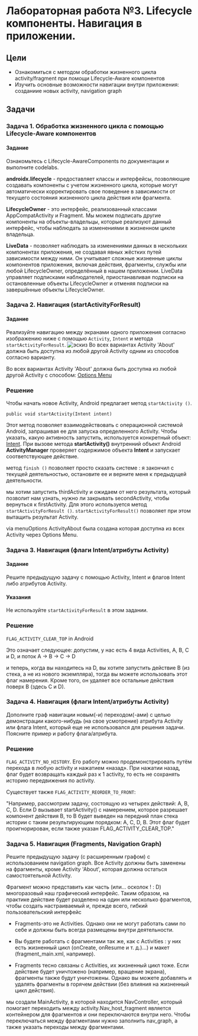 ﻿
# Лабораторная работа №3. Lifecycle компоненты. Навигация в приложении.  
## Цели  
* Ознакомиться с методом обработки жизненного цикла activity/fragment при помощи Lifecycle-Aware компонентов    
* Изучить основные возможности навигации внутри приложения: созданиие новых activity, navigation graph  
  
## Задачи  
### Задача 1. Обработка жизненного цикла с помощью Lifecycle-Aware компонентов  
#### Задание  
 Ознакомьтесь с Lifecycle-AwareComponents по документации и выполните codelabs.
 
 **androidx.lifecycle** - предоставляет классы и интерфейсы, позволяющие создавать компоненты с учетом жизненного цикла, которые могут автоматически корректировать свое поведение в зависимости от текущего состояния жизненного цикла действия или фрагмента.
 
 **LifecycleOwner** - это интерфейс, реализованный классами AppCompatActivity и Fragment. Мы можем подписать другие компоненты на объекты-владельцы, которые реализуют данный интерфейс, чтобы наблюдать за изменениями в жизненном цикле владельца.
 
 **LiveData** - позволяет наблюдать за изменениями данных в нескольких компонентах приложения, не создавая явных жёстких путей зависимости между ними. Он учитывает сложные жизненные циклы компонентов приложения, включая действия, фрагменты, службы или любой LifecycleOwner, определённый в нашем приложении. LiveData управляет подписками наблюдателей, приостанавливая подписки на остановленные объекты LifecycleOwner и отменяя подписки на завершённые объекты LifecycleOwner.
 
 ### Задача 2. Навигация (startActivityForResult)
#### Задание
Реализуйте навигацию между экранами одного приложения согласно изображению ниже с помощью `Activity`, `Intent` и метода `startActivityForResult`.
![эскиз](activities.svg)
Во всех вариантах Activity 'About' должна быть доступна из любой другой Activity одним из способов согласно варианту.

Во всех вариантах Activity 'About' должна быть доступна из любой другой Activity c способом: [Options Menu](https://developer.android.com/guide/topics/ui/menus#options-menu)
### Решение
Чтобы начать новое Activity, Android предлагает метод `startActivity ()`. 
```
public void startActivity(Intent intent)
```
Этот метод позволяет взаимодействовать с операционной системой Android, запрашивая ее для запуска определенного Activity. Чтобы указать, какую активность запустить, используется конкретный объект: [Intent](https://developer.android.com/reference/android/content/Intent). При вызове метода **startActivity()** внутренний объект Android **ActivityManager** проверяет содержимое объекта **Intent** и запускает соответствующее действие.
 
 метод `finish ()` позволяет просто сказать системе : я закончил с текущей деятельностью, остановите ее и верните меня к предыдущей деятельности.
 
 мы хотим запустить thirdActivity и ожидаем от него результата, который позволит нам узнать, нужно ли закрывать secondActivity, чтобы вернуться к firstActivity. Для этого используется метод `startActivityForResult ()`.
 `startActivityForResult()` позволяет при этом вытащить результат Activity.
 
via menuOptions ActivityAbout была создана которая доступна из всех Activity через Options Menu.

### Задача 3. Навигация (флаги Intent/атрибуты Activity)
#### Задание
Решите предыдущую задачу с помощью Activity, Intent и флагов Intent либо атрибутов Activity.

#### Указания
Не используйте `startActivityForResult` в этом задании.
### Решение

`FLAG_ACTIVITY_CLEAR_TOP` in Android

Это означает следующее: допустим, у нас есть 4 вида Activities, А, В, С и D, и поток
A -> B -> C -> D

и теперь, когда вы находитесь на D, вы хотите запустить действие B (из стека, а не из нового экземпляра), тогда вы можете использовать этот флаг намерения. Кроме того, он удаляет все остальные действия поверх B (здесь C и D).

### Задача 4. Навигация (флаги Intent/атрибуты Activity)
Дополните граф навигации новым(-и) переходом(-ами) с целью демонстрации какого-нибудь (на свое усмотрение) атрибута Activity или флага Intent, который еще не использовался для решения задачи. Поясните пример и работу флага/атрибута.
### Решение
`FLAG_ACTIVITY_NO_HISTORY`. Его работу можно продемонстрировать путём перехода в любую activity и нажатием «назад». При нажатии назад, флаг будет возвращать каждый раз к 1 activity, то есть не сохранять историю передвижения по activity.

Существует также `FLAG_ACTIVITY_REORDER_TO_FRONT`:

"Например, рассмотрим задачу, состоящую из четырех действий: A, B, C, D. Если D вызывает startActivity() с намерением, которое разрешает компонент действия B, то B будет выведен на передний план стека истории с таким результирующим порядком: A, C, D, B. Этот флаг будет проигнорирован, если также указан FLAG_ACTIVITY_CLEAR_TOP."

### Задача 5. Навигация (Fragments, Navigation Graph) 
Решите предыдущую задачу (с расширенным графом) с использованием navigation graph. Все Activity должны быть заменены на фрагменты, кроме Activity 'About', которая должна остаться самостоятельной Activity.

Фрагмент можно представить как часть (или... осколок ! : D) многоразовый наш графический интерфейс. Таким образом, на практике действие будет разделено на один или несколько фрагментов, чтобы создать настраиваемый и, прежде всего, гибкий пользовательский интерфейс

* Fragments-это не Activities. Однако они не могут работать сами по себе и должны быть всегда размещены внутри деятельности.

* Вы будете работать с фрагментами так же, как с Activities : у них есть жизненный цикл (onCreate, onResume и т. д.)...) и макет (fragment_main.xml, например).

* Fragments тесно связаны с Activities, их жизненный цикл тоже. Если действие будет уничтожено (например, вращение экрана), фрагменты также будут уничтожены. Однако вы можете добавлять и удалять фрагменты в горячем действии (без влияния на жизненный цикл действия).

мы создали MainActivity, в которой находится NavController, который помогает переходить между activity.Nav_host_fragment является контейнером для фрагментов и они переключаются внутри него.
Чтобы переключаться между фрагментами нужно заполнить nav_graph, а также указать переходы между фрагментами. 


